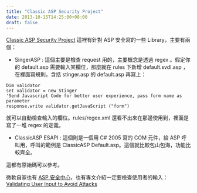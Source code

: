 ```yaml
---
title: "Classic ASP Security Project"
date: 2013-10-15T14:25:00+08:00
draft: false
---
```

[Classic ASP Security Project](https://www.owasp.org/index.php/Classic_ASP_Security_Project "Classic ASP Security Project") 這裡有針對 ASP 安全寫的一些 Library，主要有兩個：
 * SingerASP : 這個主要是檢查 request 用的，主要概念是透過 regex 。假定你的 default.asp 需要輸入某欄位，那麼就在 rules 下新增 default.svdl.asp ，在裡面寫規則，含括 stinger.asp 的 default.asp 再寫上：
``` 
Dim validator
set validator = new Stinger
'Send Javascript Code for better user experience, pass form name as parameter
response.write validator.getJavaScript ("form")
```
 就可以自動檢查輸入的欄位。rules/regex.xml 還看不出來在那邊使用到，裡面是寫了一堆 regex 的定義。
 * ClassicASP ESAPI : 這個則是一個用 C# 2005 寫的 COM 元件，給 ASP 呼叫用，呼叫的範例是 ClassicASP Default.asp。這個就比較包山包海，功能比較齊全。

這都有原始碼可以參考。

微軟自家也有 [ASP 安全中心](http://msdn.microsoft.com/en-us/library/ms525813%28v=vs.90%29.aspx "ASP安全中心")，也有專文介紹一定要檢查使用者的輸入：[Validating User Input to Avoid Attacks](http://msdn.microsoft.com/en-us/library/ms525361%28v=vs.90%29.aspx "Validating User Input to Avoid Attacks")

